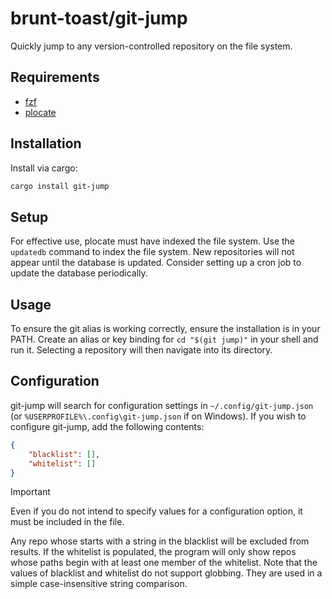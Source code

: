 # brunt-toast/git-jump 

Quickly jump to any version-controlled repository on the file system. 

## Requirements 

* [fzf](https://github.com/junegunn/fzf)
* [plocate](https://www.kali.org/tools/plocate/) 

## Installation 

Install via cargo: 
```bash
cargo install git-jump
```
## Setup 
For effective use, plocate must have indexed the file system. Use the `updatedb` command to index the file system. New repositories will not appear until the database is updated. Consider setting up a cron job to update the database periodically. 

## Usage 

To ensure the git alias is working correctly, ensure the installation is in your PATH. Create an alias or key binding for `cd "$(git jump)"` in your shell and run it. Selecting a repository will then navigate into its directory. 

## Configuration 
git-jump will search for configuration settings in `~/.config/git-jump.json` (or `%USERPROFILE%\.config\git-jump.json` if on Windows). If you wish to configure git-jump, add the following contents: 
```json
{
    "blacklist": [],
    "whitelist": []
}
```
> [!IMPORTANT]
> Even if you do not intend to specify values for a configuration option, it must be included in the file. 

Any repo whose starts with a string in the blacklist will be excluded from results. If the whitelist is populated, the program will only show repos whose paths begin with at least one member of the whitelist. Note that the values of blacklist and whitelist do not support globbing. They are used in a simple case-insensitive string comparison. 

